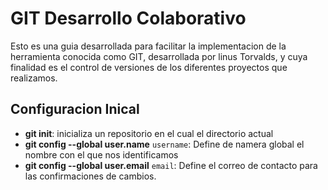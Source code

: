 # GIT Desarrollo Colaborativo

Esto es una guia desarrollada para facilitar la implementacion de la herramienta conocida como GIT, desarrollada por linus Torvalds, y cuya finalidad es el control de versiones de los diferentes proyectos que realizamos.

## Configuracion Inical

* **git init**: inicializa un repositorio en el cual el directorio actual
* **git config --global user.name** `username`: Define de namera global el nombre con el que nos identificamos
* **git config --global user.email** `email`: Define el correo de contacto para las confirmaciones de cambios. 